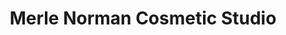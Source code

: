 ---
title: "Merle Norman Cosmetic Studio"
url: /stillwater/merle-norman-cosmetic-studio/
shop: beauty
---